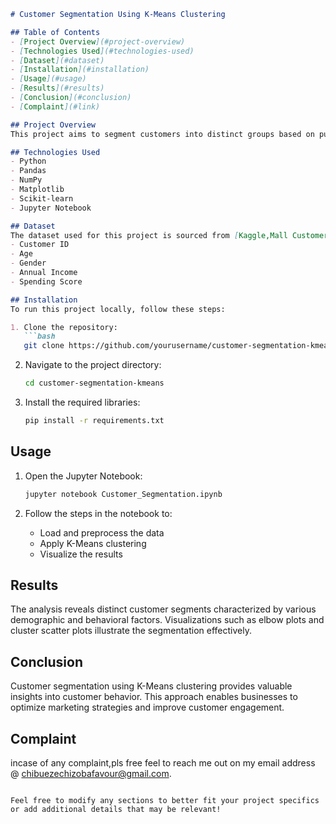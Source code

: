 
```markdown
# Customer Segmentation Using K-Means Clustering

## Table of Contents
- [Project Overview](#project-overview)
- [Technologies Used](#technologies-used)
- [Dataset](#dataset)
- [Installation](#installation)
- [Usage](#usage)
- [Results](#results)
- [Conclusion](#conclusion)
- [Complaint](#link)

## Project Overview
This project aims to segment customers into distinct groups based on purchasing behavior using K-Means clustering. By analyzing customer data, businesses can tailor marketing strategies, improve customer satisfaction, and enhance product offerings.

## Technologies Used
- Python
- Pandas
- NumPy
- Matplotlib
- Scikit-learn
- Jupyter Notebook

## Dataset
The dataset used for this project is sourced from [Kaggle,Mall Customers.csv]. It contains customer details including:
- Customer ID
- Age
- Gender
- Annual Income
- Spending Score

## Installation
To run this project locally, follow these steps:

1. Clone the repository:
   ```bash
   git clone https://github.com/yourusername/customer-segmentation-kmeans.git
   ```
   
2. Navigate to the project directory:
   ```bash
   cd customer-segmentation-kmeans
   ```

3. Install the required libraries:
   ```bash
   pip install -r requirements.txt
   ```

## Usage
1. Open the Jupyter Notebook:
   ```bash
   jupyter notebook Customer_Segmentation.ipynb
   ```

2. Follow the steps in the notebook to:
   - Load and preprocess the data
   - Apply K-Means clustering
   - Visualize the results

## Results
The analysis reveals distinct customer segments characterized by various demographic and behavioral factors. Visualizations such as elbow plots and cluster scatter plots illustrate the segmentation effectively.

## Conclusion
Customer segmentation using K-Means clustering provides valuable insights into customer behavior. This approach enables businesses to optimize marketing strategies and improve customer engagement.

## Complaint
incase of any complaint,pls free feel to reach me out on my email address @ chibuezechizobafavour@gmail.com.
```

Feel free to modify any sections to better fit your project specifics or add additional details that may be relevant!
